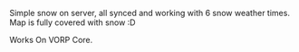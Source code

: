 Simple snow on server, all synced and working with 6 snow weather times. Map is fully covered with snow :D

Works On VORP Core.
